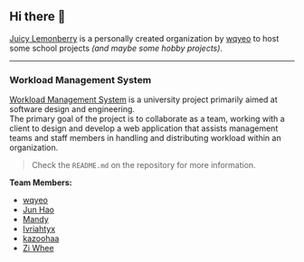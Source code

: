 ## Hi there 👋

[Juicy Lemonberry](https://github.com/Juicy-Lemonberry) is a personally created organization by [wqyeo](https://github.com/wqyeo) to host some school projects _(and maybe some hobby projects)_.

-----

### Workload Management System

[Workload Management System](https://github.com/Juicy-Lemonberry/INF2001-P5-2)  is a university project primarily aimed at software design and engineering.<br>The primary goal of the project is to collaborate as a team, working with a client to design and develop a web application that assists management teams and staff members in handling and distributing workload within an organization.

> Check the `README.md` on the repository for more information.

**Team Members:**
- [wqyeo](https://github.com/wqyeo)
- [Jun Hao](https://github.com/2202348)
- [Mandy](https://github.com/2202282)
- [Ivriahtyx](https://github.com/ivriahtyx)
- [kazoohaa](https://github.com/kazoohaa)
- [Zi Whee](https://github.com/Zhwee)
